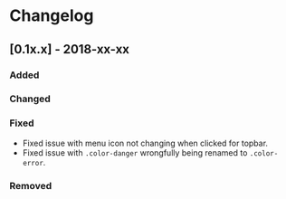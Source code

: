 # Changelog

## [0.1x.x] - 2018-xx-xx

### Added

### Changed

### Fixed

- Fixed issue with menu icon not changing when clicked for topbar.
- Fixed issue with `.color-danger` wrongfully being renamed to `.color-error`.

### Removed
